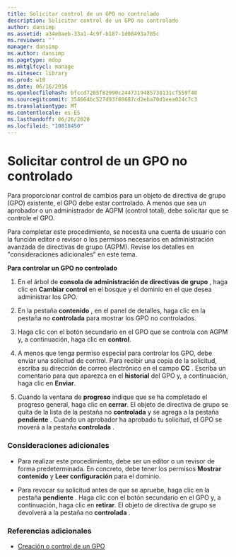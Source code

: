 ```yaml
---
title: Solicitar control de un GPO no controlado
description: Solicitar control de un GPO no controlado
author: dansimp
ms.assetid: a34e0aeb-33a1-4c9f-b187-1d08493a785c
ms.reviewer: ''
manager: dansimp
ms.author: dansimp
ms.pagetype: mdop
ms.mktglfcycl: manage
ms.sitesec: library
ms.prod: w10
ms.date: 06/16/2016
ms.openlocfilehash: bfccd7285f82990c2447319485738131cf559f48
ms.sourcegitcommit: 354664bc527d93f80687cd2eba70d1eea024c7c3
ms.translationtype: MT
ms.contentlocale: es-ES
ms.lasthandoff: 06/26/2020
ms.locfileid: "10818450"
---
```

# Solicitar control de un GPO no controlado


Para proporcionar control de cambios para un objeto de directiva de grupo (GPO) existente, el GPO debe estar controlado. A menos que sea un aprobador o un administrador de AGPM (control total), debe solicitar que se controle el GPO.

Para completar este procedimiento, se necesita una cuenta de usuario con la función editor o revisor o los permisos necesarios en administración avanzada de directivas de grupo (AGPM). Revise los detalles en "consideraciones adicionales" en este tema.

**Para controlar un GPO no controlado**

1.  En el árbol de **consola de administración de directivas de grupo** , haga clic en **Cambiar control** en el bosque y el dominio en el que desea administrar los GPO.

2.  En la pestaña **contenido** , en el panel de detalles, haga clic en la pestaña no **controlada** para mostrar los GPO no controlados.

3.  Haga clic con el botón secundario en el GPO que se controla con AGPM y, a continuación, haga clic en **control**.

4.  A menos que tenga permiso especial para controlar los GPO, debe enviar una solicitud de control. Para recibir una copia de la solicitud, escriba su dirección de correo electrónico en el campo **CC** . Escriba un comentario para que aparezca en el **historial** del GPO y, a continuación, haga clic en **Enviar**.

5.  Cuando la ventana de **progreso** indique que se ha completado el progreso general, haga clic en **cerrar**. El objeto de directiva de grupo se quita de la lista de la pestaña no **controlada** y se agrega a la pestaña **pendiente** . Cuando un aprobador ha aprobado tu solicitud, el GPO se moverá a la pestaña **controlada** .

### Consideraciones adicionales

-   Para realizar este procedimiento, debe ser un editor o un revisor de forma predeterminada. En concreto, debe tener los permisos **Mostrar contenido** y **Leer configuración** para el dominio.

-   Para revocar su solicitud antes de que se apruebe, haga clic en la pestaña **pendiente** . Haga clic con el botón secundario en el GPO y, a continuación, haga clic en **retirar**. El objeto de directiva de grupo se devolverá a la pestaña no **controlada** .

### Referencias adicionales

-   [Creación o control de un GPO](creating-or-controlling-a-gpo-agpm40-ed.md)

 

 





